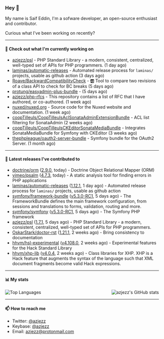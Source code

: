 ### Hey 👋

My name is Saif Eddin, I'm a sofware developer, an open-source enthusiast and contributor.

Curious what I've been working on recently?

---

#### 👷 Check out what I'm currently working on

- [azjezz/psl](https://github.com/azjezz/psl) - PHP Standard Library - a modern, consistent, centralized, well-typed set of APIs for PHP programmers. (1 day ago)
- [laminas/automatic-releases](https://github.com/laminas/automatic-releases) - Automated release process for `laminas/` projects, usable as github action (3 days ago)
- [Roave/BackwardCompatibilityCheck](https://github.com/Roave/BackwardCompatibilityCheck) - :ab: Tool to compare two revisions of a class API to check for BC breaks (5 days ago)
- [protung/easyadmin-plus-bundle](https://github.com/protung/easyadmin-plus-bundle) -  (5 days ago)
- [azjezz/php-rfcs](https://github.com/azjezz/php-rfcs) - This repository contains a list of RFC that I have authored, or co-authored. (1 week ago)
- [nuxed/nuxed.org](https://github.com/nuxed/nuxed.org) - Source code for the Nuxed website and documentation. (1 week ago)
- [coopTilleuls/CoopTilleulsAclSonataAdminExtensionBundle](https://github.com/coopTilleuls/CoopTilleulsAclSonataAdminExtensionBundle) - ACL list filtering for SonataAdmin (2 weeks ago)
- [coopTilleuls/CoopTilleulsCKEditorSonataMediaBundle](https://github.com/coopTilleuls/CoopTilleulsCKEditorSonataMediaBundle) - Integrates SonataMediaBundle for Symfony with CKEditor (3 weeks ago)
- [thephpleague/oauth2-server-bundle](https://github.com/thephpleague/oauth2-server-bundle) - Symfony bundle for the OAuth2 Server. (1 month ago)

---

#### 🔭 Latest releases I've contributed to

- [doctrine/orm](https://github.com/doctrine/orm) ([2.9.0](https://github.com/doctrine/orm/releases/tag/2.9.0), today) - Doctrine Object Relational Mapper (ORM)
- [vimeo/psalm](https://github.com/vimeo/psalm) ([4.7.3](https://github.com/vimeo/psalm/releases/tag/4.7.3), today) - A static analysis tool for finding errors in PHP applications
- [laminas/automatic-releases](https://github.com/laminas/automatic-releases) ([1.12.1](https://github.com/laminas/automatic-releases/releases/tag/1.12.1), 1 day ago) - Automated release process for `laminas/` projects, usable as github action
- [symfony/framework-bundle](https://github.com/symfony/framework-bundle) ([v5.3.0-RC1](https://github.com/symfony/framework-bundle/releases/tag/v5.3.0-RC1), 5 days ago) - The FrameworkBundle defines the main framework configuration, from sessions and translations to forms, validation, routing and more.
- [symfony/symfony](https://github.com/symfony/symfony) ([v5.3.0-RC1](https://github.com/symfony/symfony/releases/tag/v5.3.0-RC1), 5 days ago) - The Symfony PHP framework
- [azjezz/psl](https://github.com/azjezz/psl) ([1.7.1](https://github.com/azjezz/psl/releases/tag/1.7.1), 5 days ago) - PHP Standard Library - a modern, consistent, centralized, well-typed set of APIs for PHP programmers.
- [OskarStark/doctor-rst](https://github.com/OskarStark/doctor-rst) ([1.21.1](https://github.com/OskarStark/doctor-rst/releases/tag/1.21.1), 2 weeks ago) - Bring consistency to documentation
- [hhvm/hsl-experimental](https://github.com/hhvm/hsl-experimental) ([v4.108.0](https://github.com/hhvm/hsl-experimental/releases/tag/v4.108.0), 2 weeks ago) - Experimental features for the Hack Standard Library
- [hhvm/xhp-lib](https://github.com/hhvm/xhp-lib) ([v4.0.4](https://github.com/hhvm/xhp-lib/releases/tag/v4.0.4), 2 weeks ago) - Class libraries for XHP. XHP is a Hack feature that augments the syntax of the language such that XML document fragments become valid Hack expressions.

---

#### 📊 My stats

<img align="right" alt="azjezz's GitHub stats" src="https://github-readme-stats.vercel.app/api?username=azjezz&count_private=1&show_icons=true&" />

![Top Languages](https://github-readme-stats.vercel.app/api/top-langs/?username=azjezz)

---

#### 📫 How to reach me

- Twitter: [@azjezz](https://twitter.com/azjezz)
- Keybase: [@azjezz](https://keybase.io/azjezz)
- Email: [azjezz@protonmail.com](mailto://azjezz@protonmail.com)
